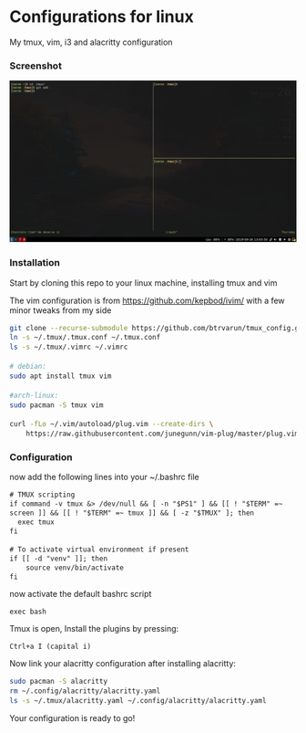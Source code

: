 # Configurations for linux
My tmux, vim, i3 and alacritty configuration

### Screenshot

![Configuration Screenshot](/images/screenshot.png?raw=true "Configuration screenshot")

### Installation

Start by cloning this repo to your linux machine, installing tmux and vim

The vim configuration is from https://github.com/kepbod/ivim/ with a few minor
tweaks from my side

```bash
git clone --recurse-submodule https://github.com/btrvarun/tmux_config.git ~/.tmux/
ln -s ~/.tmux/.tmux.conf ~/.tmux.conf
ls -s ~/.tmux/.vimrc ~/.vimrc

# debian:
sudo apt install tmux vim

#arch-linux:
sudo pacman -S tmux vim

curl -fLo ~/.vim/autoload/plug.vim --create-dirs \
    https://raw.githubusercontent.com/junegunn/vim-plug/master/plug.vim
```

### Configuration


now add the following lines into your ~/.bashrc file
```
# TMUX scripting
if command -v tmux &> /dev/null && [ -n "$PS1" ] && [[ ! "$TERM" =~ screen ]] && [[ ! "$TERM" =~ tmux ]] && [ -z "$TMUX" ]; then
  exec tmux
fi

# To activate virtual environment if present
if [[ -d "venv" ]]; then
	source venv/bin/activate
fi
```

now activate the default bashrc script
```
exec bash
```

Tmux is open, Install the plugins by pressing: 
```
Ctrl+a I (capital i)
```

Now link your alacritty configuration after installing alacritty:
```bash
sudo pacman -S alacritty
rm ~/.config/alacritty/alacritty.yaml	
ls -s ~/.tmux/alacritty.yaml ~/.config/alacritty/alacritty.yaml
```

Your configuration is ready to go!
